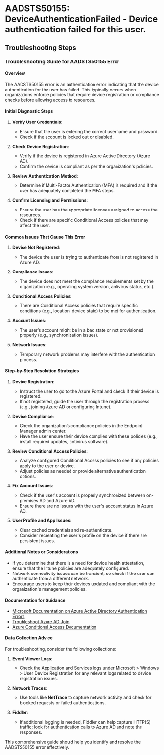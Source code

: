 # AADSTS50155: DeviceAuthenticationFailed - Device authentication failed for this user.


## Troubleshooting Steps
### Troubleshooting Guide for AADSTS50155 Error

#### Overview
The AADSTS50155 error is an authentication error indicating that the device authentication for the user has failed. This typically occurs when organizations enforce policies that require device registration or compliance checks before allowing access to resources.

#### Initial Diagnostic Steps
1. **Verify User Credentials**:
   - Ensure that the user is entering the correct username and password.
   - Check if the account is locked out or disabled.

2. **Check Device Registration**:
   - Verify if the device is registered in Azure Active Directory (Azure AD).
   - Confirm the device is compliant as per the organization's policies.

3. **Review Authentication Method**:
   - Determine if Multi-Factor Authentication (MFA) is required and if the user has adequately completed the MFA steps.

4. **Confirm Licensing and Permissions**:
   - Ensure the user has the appropriate licenses assigned to access the resources.
   - Check if there are specific Conditional Access policies that may affect the user.

#### Common Issues That Cause This Error
1. **Device Not Registered**:
   - The device the user is trying to authenticate from is not registered in Azure AD.

2. **Compliance Issues**:
   - The device does not meet the compliance requirements set by the organization (e.g., operating system version, antivirus status, etc.).

3. **Conditional Access Policies**:
   - There are Conditional Access policies that require specific conditions (e.g., location, device state) to be met for authentication.

4. **Account Issues**:
   - The user’s account might be in a bad state or not provisioned properly (e.g., synchronization issues).

5. **Network Issues**:
   - Temporary network problems may interfere with the authentication process.

#### Step-by-Step Resolution Strategies
1. **Device Registration**:
   - Instruct the user to go to the Azure Portal and check if their device is registered.
   - If not registered, guide the user through the registration process (e.g., joining Azure AD or configuring Intune).

2. **Device Compliance**:
   - Check the organization’s compliance policies in the Endpoint Manager admin center.
   - Have the user ensure their device complies with these policies (e.g., install required updates, antivirus software).

3. **Review Conditional Access Policies**:
   - Analyze configured Conditional Access policies to see if any policies apply to the user or device.
   - Adjust policies as needed or provide alternative authentication options.

4. **Fix Account Issues**:
   - Check if the user's account is properly synchronized between on-premises AD and Azure AD.
   - Ensure there are no issues with the user's account status in Azure AD.

5. **User Profile and App Issues**:
   - Clear cached credentials and re-authenticate.
   - Consider recreating the user's profile on the device if there are persistent issues.

#### Additional Notes or Considerations
- If you determine that there is a need for device health attestation, ensure that the Intune policies are adequately configured.
- Network connectivity issues can be transient, so check if the user can authenticate from a different network.
- Encourage users to keep their devices updated and compliant with the organization's management policies.

#### Documentation for Guidance
- [Microsoft Documentation on Azure Active Directory Authentication Errors](https://docs.microsoft.com/en-us/azure/active-directory/develop/reference-aad-errors)
- [Troubleshoot Azure AD Join](https://docs.microsoft.com/en-us/azure/active-directory/devices/troubleshoot-azure-ad-join)
- [Azure Conditional Access Documentation](https://docs.microsoft.com/en-us/azure/active-directory/conditional-access/overview)

#### Data Collection Advice
For troubleshooting, consider the following collections:
1. **Event Viewer Logs**:
   - Check the Application and Services logs under Microsoft > Windows > User Device Registration for any relevant logs related to device registration issues.

2. **Network Traces**:
   - Use tools like **NetTrace** to capture network activity and check for blocked requests or failed authentications.

3. **Fiddler**:
   - If additional logging is needed, Fiddler can help capture HTTP(S) traffic; look for authentication calls to Azure AD and note the responses.

This comprehensive guide should help you identify and resolve the AADSTS50155 error effectively.